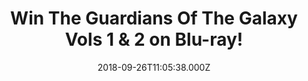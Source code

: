 ---
campaign-uuid: "c-de6c2c3c-bcf7-4ede-b21a-e2bbf314d972"
type: "Competition"
category: "Gifts"
date: "2018-09-26T11:05:38.000Z"
end-date: "2018-10-26T23:59:00.000Z"
disable-form: false
is_promoted: false
has_entry_page: true
title: "Win The Guardians Of The Galaxy Vols 1 & 2 on Blu-ray!"
competition-description: "<p>From Marvel, the studio that launched the epic franchises\
  \ of Marvel’s Iron Man, Marvel’s Thor, Marvel’s Captain America and Marvel’s Avengers\
  \ Assemble, comes an unlikely new team: the Guardians of the Galaxy. We have managed\
  \ to get our hands on the The Guardians Of The Galaxy Vols 1 & 2 on Blu-ray to one\
  \ of our lucky readers!</p>\r\n<p>Want it? Click below for a chance to win!</p>"
hero-header: "Win The Guardians Of The Galaxy Vols 1 & 2 on Blu-ray!"
terms-confirmation: "N/A"
banner-img: "https://assets.expresslyapp.com/asset-53334947-632d-4608-8d61-113400a1ec5b.jpg"
logo-left-href: "aaa.nme.com"
logo-left-image: "https://assets.expresslyapp.com/asset-b23e89e9-c295-41a7-9438-2e9da8629ed3.jpg"
logo-left-title: "NME AAA"
bg-image-hero: "https://assets.expresslyapp.com/asset-bcbade59-e51d-4409-a398-bd05857d5b02.jpg"
bg-image-first: "https://assets.expresslyapp.com/asset-2530e0f1-9a42-41df-98f3-766b19d15821.jpg"
section1-content: "<p>The Marvel Cinematic Universe expands into the cosmos when brash\
  \ space adventurer Peter Quill steals a coveted orb and becomes the object of a\
  \ relentless bounty hunt. To evade his enemies, Quill forges an uneasy truce with\
  \ Rocket, a gun-toting raccoon; Groot, a tree-like humanoid; the deadly assassin\
  \ Gamora; and the revenge-driven Drax. But when Quill discovers the true power of\
  \ the orb, he must rally his ragtag band for a desperate battle that will decide\
  \ the fate of the galaxy.</p> \r\n<p>This Blu-ray has it all! featuring amazing\
  \ new characters and exclusive bonus extras, this must-own blockbuster will have\
  \ you hooked on a feeling… of pure adrenaline!</p>\r\n<p>Enter the form below and\
  \ it could be yours!</p>"
entry-title: "Win The Guardians Of The Galaxy Vols 1 & 2 on Blu-ray!"
entry-content: "Enter the draw to win The Guardians Of The Galaxy Vols 1 & 2 on Blu-ray\
  \ by completing the form below before 23:59 on 26th of October 2018."
has-winner: false
prize-description: "The Guardians Of The Galaxy Vols 1 & 2 on Blu-ray!"
special-conditions: "Multiple entries are allowed up to one every day.\r\nThis competition\
  \ is also available on:\r\nhttps://club.expressly.io/competitions/guardians-of-galaxy-vols-1-2"
---